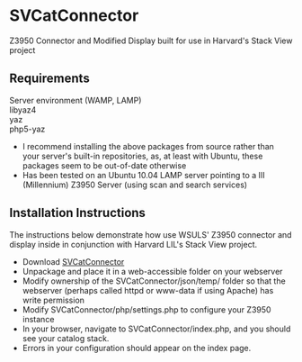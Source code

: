 # SVCatConnector

Z3950 Connector and Modified Display built for use in Harvard's Stack View project


## Requirements

Server environment (WAMP, LAMP)  
libyaz4  
yaz  
php5-yaz  
* I recommend installing the above packages from source rather than your server's built-in repositories, as, at least with Ubuntu, these packages seem to be out-of-date otherwise  
* Has been tested on an Ubuntu 10.04 LAMP server pointing to a III (Millennium) Z3950 Server (using scan and search services)  


## Installation Instructions

The instructions below demonstrate how use WSULS' Z3950 connector and display inside in conjunction with Harvard LIL's Stack View project.

* Download [SVCatConnector](#)
* Unpackage and place it in a web-accessible folder on your webserver
* Modify ownership of the SVCatConnector/json/temp/ folder so that the webserver (perhaps called httpd or www-data if using Apache) has write permission
* Modify SVCatConnector/php/settings.php to configure your Z3950 instance
* In your browser, navigate to SVCatConnector/index.php, and you should see your catalog stack.
* Errors in your configuration should appear on the index page.
